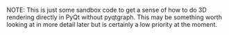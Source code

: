 NOTE: This is just some sandbox code to get a sense of how to do 3D rendering directly in PyQt without pyqtgraph. This may be something worth looking at in more detail later but is certainly a low priority at the moment.
